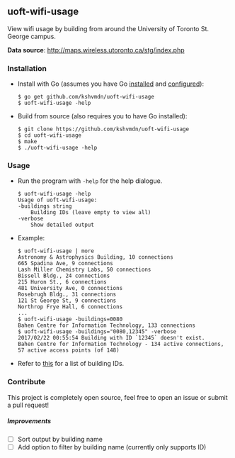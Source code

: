 ## uoft-wifi-usage

View wifi usage by building from around the University of Toronto St. George campus.

__Data source__: http://maps.wireless.utoronto.ca/stg/index.php

### Installation

  - Install with Go (assumes you have Go [installed](https://golang.org/doc/install) and [configured](https://golang.org/doc/install#testing)):

    ```
    $ go get github.com/kshvmdn/uoft-wifi-usage
    $ uoft-wifi-usage -help
    ```

  - Build from source (also requires you to have Go installed):

    ```
    $ git clone https://github.com/kshvmdn/uoft-wifi-usage
    $ cd uoft-wifi-usage
    $ make
    $ ./uoft-wifi-usage -help
    ```

### Usage

  - Run the program with `-help` for the help dialogue.
  
    ```
    $ uoft-wifi-usage -help
    Usage of uoft-wifi-usage:
    -buildings string
        Building IDs (leave empty to view all)
    -verbose
        Show detailed output
    ```

  - Example:

    ```
    $ uoft-wifi-usage | more
    Astronomy & Astrophysics Building, 10 connections
    665 Spadina Ave, 9 connections
    Lash Miller Chemistry Labs, 50 connections
    Bissell Bldg., 24 connections
    215 Huron St., 6 connections
    481 University Ave, 0 connections
    Rosebrugh Bldg., 31 connections
    121 St George St, 9 connections
    Northrop Frye Hall, 6 connections
    ...
    $ uoft-wifi-usage -buildings=0080
    Bahen Centre for Information Technology, 133 connections
    $ uoft-wifi-usage -buildings="0080,12345" -verbose
    2017/02/22 00:55:54 Building with ID `12345` doesn't exist.
    Bahen Centre for Information Technology - 134 active connections, 57 active access points (of 148)
    ```

  - Refer to [this](buildings.csv) for a list of building IDs.

### Contribute

This project is completely open source, feel free to open an issue or submit a pull request!

##### Improvements

- [ ] Sort output by building name
- [ ] Add option to filter by building name (currently only supports ID)
